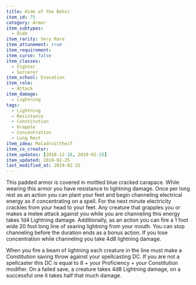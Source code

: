 ```yaml
---
title: Hide of the Behir
item_id: 75
category: Armor
item_subtypes:
  - Hide
item_rarity: Very Rare
item_attunement: true
item_requirement:
item_curse: false
item_classes:
  - Fighter
  - Sorcerer
item_school: Evocation
item_role:
  - Attack
item_damage:
  - Lightning
tags:
  - Lightning
  - Resistance
  - Constitution
  - Grapple
  - Concentration
  - Long Rest
item_idea: Maladroittheif
item_co_creator:
item_updates: [2016-12-18, 2019-02-25]
item_updated: 2019-02-25
last_modified_at: 2019-02-25
---
```


This padded armor is covered in mottled blue cracked carapace. While wearing this armor you have resistance to lightning damage.
Once per long rest as an action you can plant your feet and begin channeling electrical energy as if concentrating on a spell. For the next minute electricity crackles from your head to your feet. Any creature that grapples you or makes a melee attack against you while you are channeling this energy takes 1d4 Lightning damage. Additionally, as an action you can fire a 1 foot wide 20 foot long line of searing lightning from your mouth. 
You can stop channeling before the duration ends as a bonus action. If you lose concentration while channeling you take 4d8 lightning damage.

When you fire a beam of lightning each creature in the line must make a Constitution saving throw against your spellcasting DC. If you are not a spellcaster this DC is equal to 8 + your Proficiency + your Constitution modifier. On a failed save, a creature takes 4d8 Lightning damage, on a successful one it takes half that much damage.
